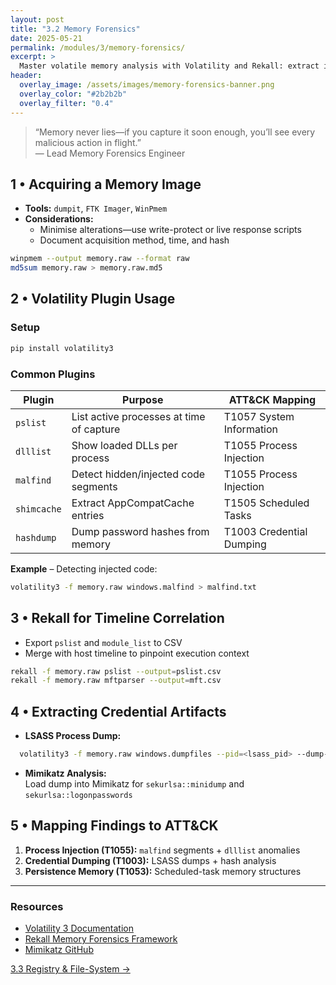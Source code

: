 ```yaml
---
layout: post
title: "3.2 Memory Forensics"
date: 2025-05-21
permalink: /modules/3/memory-forensics/
excerpt: >
  Master volatile memory analysis with Volatility and Rekall: extract injected code, process artifacts, and map findings to ATT&CK process injection and credential access techniques.
header:
  overlay_image: /assets/images/memory-forensics-banner.png
  overlay_color: "#2b2b2b"
  overlay_filter: "0.4"
---
```


> “Memory never lies—if you capture it soon enough, you’ll see every malicious action in flight.”  
> — Lead Memory Forensics Engineer

## 1 • Acquiring a Memory Image

- **Tools:** `dumpit`, `FTK Imager`, `WinPmem`  
- **Considerations:**  
  - Minimise alterations—use write-protect or live response scripts  
  - Document acquisition method, time, and hash  

```bash
winpmem --output memory.raw --format raw
md5sum memory.raw > memory.raw.md5
```

## 2 • Volatility Plugin Usage

### Setup

```bash
pip install volatility3
```

### Common Plugins

| Plugin        | Purpose                                   | ATT&CK Mapping             |
|---------------|-------------------------------------------|----------------------------|
| `pslist`      | List active processes at time of capture  | T1057 System Information   |
| `dlllist`     | Show loaded DLLs per process              | T1055 Process Injection    |
| `malfind`     | Detect hidden/injected code segments      | T1055 Process Injection    |
| `shimcache`   | Extract AppCompatCache entries            | T1505 Scheduled Tasks      |
| `hashdump`    | Dump password hashes from memory          | T1003 Credential Dumping   |

**Example** – Detecting injected code:

```bash
volatility3 -f memory.raw windows.malfind > malfind.txt
```

## 3 • Rekall for Timeline Correlation

- Export `pslist` and `module_list` to CSV  
- Merge with host timeline to pinpoint execution context  

```bash
rekall -f memory.raw pslist --output=pslist.csv
rekall -f memory.raw mftparser --output=mft.csv
```

## 4 • Extracting Credential Artifacts

- **LSASS Process Dump:**  
```bash
  volatility3 -f memory.raw windows.dumpfiles --pid=<lsass_pid> --dump-dir=./dumps
 ```
- **Mimikatz Analysis:**  
  Load dump into Mimikatz for `sekurlsa::minidump` and `sekurlsa::logonpasswords`  

## 5 • Mapping Findings to ATT&CK

1. **Process Injection (T1055):** `malfind` segments + `dlllist` anomalies  
2. **Credential Dumping (T1003):** LSASS dumps + hash analysis  
3. **Persistence Memory (T1053):** Scheduled-task memory structures  

---

<div class="post-resources container">
  <h3>Resources</h3>
  <ul>
    <li><a href="https://volatility3.readthedocs.io/" target="_blank">Volatility 3 Documentation</a></li>
    <li><a href="https://rekall.dev/" target="_blank">Rekall Memory Forensics Framework</a></li>
    <li><a href="https://mimikatz.com/" target="_blank">Mimikatz GitHub</a></li>
  </ul>
</div>

<a href="{{ site.baseurl }}/modules/3/registry-filesystem/" class="next-link">3.3 Registry &amp; File-System →</a>